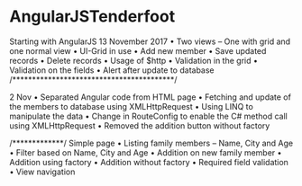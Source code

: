 # AngularJSTenderfoot
Starting with AngularJS
13 November 2017
•	Two views – One with grid and one normal view
•	UI-Grid in use
•	Add new member
•	Save updated records
•	Delete records
•	Usage of $http
•	Validation in the grid
•	Validation on the fields
•	Alert after update to database
/*****************************************/

2 Nov
•	Separated Angular code from HTML page
•	Fetching and update of the members to database using XMLHttpRequest
•	Using LINQ to manipulate the data
•	Change in RouteConfig to enable the C# method call using XMLHttpRequest
•	Removed the addition button without factory


/*************/
Simple page 
•	Listing family members – Name, City and Age
•	Filter based on Name, City and Age
•	Addition on new family member
•	Addition using factory
•	Addition without factory
•	Required field validation
•	View navigation

